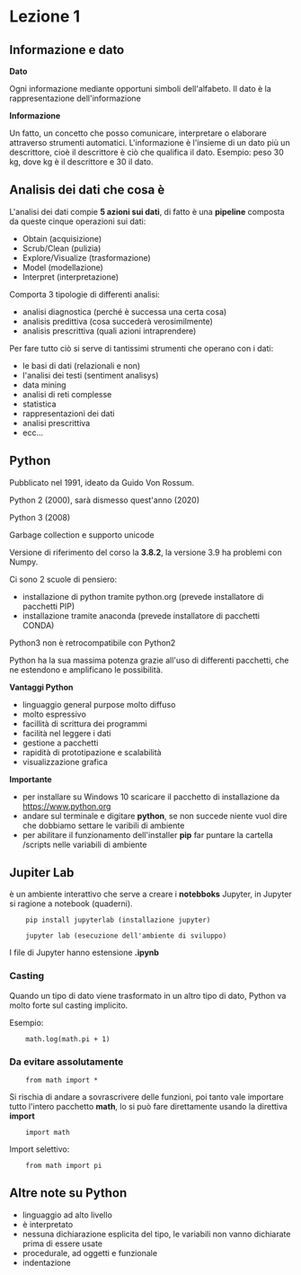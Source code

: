 # Lezione 1

## Informazione e dato

**Dato**

Ogni informazione mediante opportuni simboli dell'alfabeto. Il dato è la rappresentazione dell'informazione

**Informazione**

Un fatto, un concetto che posso comunicare, interpretare o elaborare attraverso strumenti automatici. L'informazione è 
l'insieme di un dato più un descrittore, cioè il descrittore è ciò che qualifica il dato. Esempio: peso 30 kg, dove kg è il descrittore e 30 il dato.

## Analisis dei dati che cosa è

L'analisi dei dati compie **5 azioni sui dati**, di fatto è una **pipeline** composta da queste cinque operazioni sui dati:
- Obtain (acquisizione)
- Scrub/Clean (pulizia)
- Explore/Visualize (trasformazione)
- Model (modellazione)
- Interpret (interpretazione)

Comporta 3 tipologie di differenti analisi:
- analisi diagnostica (perché è successa una certa cosa)
- analisis predittiva (cosa succederà verosimilmente)
- analisis prescrittiva (quali azioni intraprendere)

Per fare tutto ciò si serve di tantissimi strumenti che operano con i dati:
- le basi di dati (relazionali e non)
- l'analisi dei testi (sentiment analisys)
- data mining
- analisi di reti complesse
- statistica
- rappresentazioni dei dati
- analisi prescrittiva
- ecc...

## Python

Pubblicato nel 1991, ideato da Guido Von Rossum.

Python 2 (2000), sarà dismesso quest'anno (2020)

Python 3 (2008)

Garbage collection e supporto unicode

Versione di riferimento del corso la **3.8.2**, la versione 3.9 ha problemi con Numpy.

Ci sono 2 scuole di pensiero:
- installazione di python tramite python.org (prevede installatore di pacchetti PIP)
- installazione tramite anaconda (prevede installatore di pacchetti CONDA)

Python3 non è retrocompatibile con Python2

Python ha la sua massima potenza grazie all'uso di differenti pacchetti, che ne estendono e amplificano le possibilità.

**Vantaggi Python**

- linguaggio general purpose molto diffuso
- molto espressivo
- facillità di scrittura dei programmi
- facilità nel leggere i dati
- gestione a pacchetti
- rapidità di prototipazione e scalabilità
- visualizzazione grafica

**Importante**

- per installare su Windows 10 scaricare il pacchetto di installazione da https://www.python.org
- andare sul terminale e digitare **python**, se non succede niente vuol dire che dobbiamo settare le varibili di ambiente
- per abilitare il funzionamento dell'installer **pip** far puntare la cartella /scripts nelle variabili di ambiente

## Jupiter Lab

è un ambiente interattivo che serve a creare i **notebboks** Jupyter, in Jupyter si ragione a notebook (quaderni).

        pip install jupyterlab (installazione jupyter)

        jupyter lab (esecuzione dell'ambiente di sviluppo)

I file di Jupyter hanno estensione **.ipynb**

### Casting

Quando un tipo di dato viene trasformato in un altro tipo di dato, Python va molto forte sul casting implicito.

Esempio:

        math.log(math.pi + 1)

### Da evitare assolutamente

        from math import *

Si rischia di andare a sovrascrivere delle funzioni, poi tanto vale importare tutto l'intero pacchetto **math**, lo si può fare direttamente usando la direttiva **import**

        import math

Import selettivo:

        from math import pi

## Altre note su Python

- linguaggio ad alto livello
- è interpretato
- nessuna dichiarazione esplicita del tipo, le variabili non vanno dichiarate prima di essere usate
- procedurale, ad oggetti e funzionale
- indentazione

